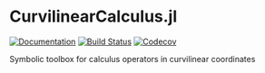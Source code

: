 # CurvilinearCalculus.jl

[![Documentation](https://img.shields.io/badge/docs-dev-blue.svg)](https://fgerick.github.io/CurvilinearCalculus.jl/dev/)
[![Build Status](https://travis-ci.com/fgerick/CurvilinearCalculus.jl.svg?token=NJNkFC9qALxxCxMBhjwi&branch=master)](https://travis-ci.com/fgerick/CurvilinearCalculus.jl)
[![Codecov](https://codecov.io/gh/fgerick/CurvilinearCalculus.jl/branch/master/graph/badge.svg?token=JR0MRX9KUX)](https://codecov.io/gh/fgerick/CurvilinearCalculus.jl)


Symbolic toolbox for calculus operators in curvilinear coordinates
